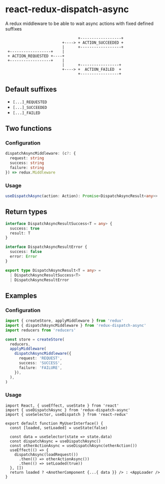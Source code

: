 # react-redux-dispatch-async

A redux middleware to be able to wait async actions with fixed defined suffixes

```
                                +------------------+
                         +----> + ACTION_SUCCEEDED +
                         |      +------------------+
 +------------------+    |
 + ACTION_REQUESTED +----+
 +------------------+    |
                         |      +-----------------+
                         +----> +  ACTION_FAILED  +
                                +-----------------+
```

## Default suffixes

- `[...]_REQUESTED`
- `[...]_SUCCEEDED`
- `[...]_FAILED`

## Two functions

### Configuration

```ts
dispatchAsyncMiddleware: (c?: {
  request: string
  success: string
  failure: string
}) => redux.Middleware
```

### Usage

```ts
useDispatchAsync(action: Action): Promise<DispatchAsyncResult<any>>
```

## Return types

```ts
interface DispatchAsyncResultSuccess<T = any> {
  success: true
  result: T
}

interface DispatchAsyncResultError {
  success: false
  error: Error
}

export type DispatchAsyncResult<T = any> =
  | DispatchAsyncResultSuccess<T>
  | DispatchAsyncResultError
```

## Examples

### Configuration

```ts
import { createStore, applyMiddleware } from 'redux'
import { dispatchAsyncMiddleware } from 'redux-dispatch-async'
import reducers from 'reducers'

const store = createStore(
  reducers,
  applyMiddleware(
    dispatchAsyncMiddleware({
      request: 'REQUEST',
      success: 'SUCCESS',
      failure: 'FAILURE',
    }),
  ),
)
```

### Usage

```tsx
import React, { useEffect, useState } from 'react'
import { useDispatchAsync } from 'redux-dispatch-async'
import { useSelector, useDispatch } from 'react-redux'

export default function MyUserInterface() {
  const [loaded, setLoaded] = useState(false)

  const data = useSelector(state => state.data)
  const dispatchAsync = useDispatchAsync()
  const otherActionAsync = useDispatchAsync(otherAction())
  useEffect(() => {
    dispatchAsync(loadRequest())
      .then(() => otherActionAsync())
      .then(() => setLoaded(true))
  }, [])
  return loaded ? <AnotherComponent {...{ data }} /> : <AppLoader />
}
```
